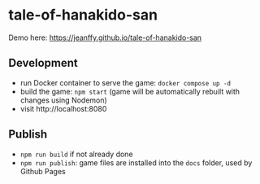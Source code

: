 # tale-of-hanakido-san

Demo here: https://jeanffy.github.io/tale-of-hanakido-san

## Development

- run Docker container to serve the game: `docker compose up -d`
- build the game: `npm start` (game will be automatically rebuilt with changes using Nodemon)
- visit http://localhost:8080

## Publish

- `npm run build` if not already done
- `npm run publish`: game files are installed into the `docs` folder, used by Github Pages
